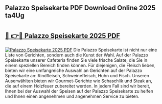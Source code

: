 ## Palazzo Speisekarte PDF Download Online 2025 ta4Ug

# <h2><a href="http://gc5gsxs.nevu.top/?p=Palazzo+Speisekarte">🔗 👉🔴 Palazzo Speisekarte 2025 PDF</a></h2>

[![Palazzo Speisekarte 2025 PDF](https://i.imgur.com/dBaPXMq.png)](http://gc5gsxs.nevu.top/?p=Palazzo+Speisekarte)
Die Palazzo Speisekarte ist nicht nur eine Liste von Gerichten, sondern auch die Kunst der Wahl. Auf der Palazzo Speisekarte unserer Cafeteria finden Sie viele frische Salate, die Sie in einem speziellen Bereich finden können. Für diejenigen, die Fleisch lieben, bieten wir eine umfangreiche Auswahl an Gerichten auf der Palazzo Speisekarte an: Rindfleisch, Schweinefleisch, Huhn und Fisch. Unseren Auserwählten bieten wir Gourmet-Gerichte wie Schaschlik und Steak an, die auf einem Holzfeuer zubereitet werden. In jedem Fall sind wir bereit, Ihnen bei der Auswahl der Speisen auf der Palazzo Speisekarte zu helfen und Ihnen einen angenehmen und angenehmen Service zu bieten.
